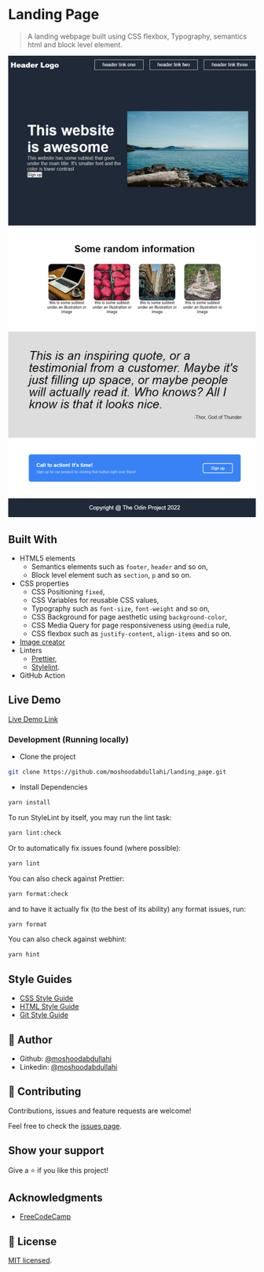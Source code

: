 # Landing Page

> A landing webpage built using CSS flexbox, Typography, semantics html and block level element.

![screenshot](./add-landing-page.netlify.app_.png)

## Built With

- HTML5 elements
  - Semantics elements such as `footer`, `header` and so on,
  - Block level element such as `section`, `p` and so on.
- CSS properties
  - CSS Positioning `fixed`,
  - CSS Variables for reusable CSS values,
  - Typography such as `font-size`, `font-weight` and so on,
  - CSS Background for page aesthetic using `background-color`,
  - CSS Media Query for page responsiveness using `@media` rule,
  - CSS flexbox such as `justify-content`, `align-items` and so on.
- [Image creator](https://www.pexels.com/)
- Linters
  - [Prettier](https://prettier.io/),
  - [Stylelint](https://stylelint.io/).
- GitHub Action

## Live Demo

[Live Demo Link](https://add-landing-page.netlify.app/)

### Development (Running locally)

- Clone the project

```bash
git clone https://github.com/moshoodabdullahi/landing_page.git
```

- Install Dependencies

```bash
yarn install
```

To run StyleLint by itself, you may run the lint task:

```bash
yarn lint:check
```

Or to automatically fix issues found (where possible):

```bash
yarn lint
```

You can also check against Prettier:

```bash
yarn format:check
```

and to have it actually fix (to the best of its ability) any format issues, run:

```bash
yarn format
```

You can also check against webhint:

```bash
yarn hint
```

## Style Guides

- [CSS Style Guide](http://udacity.github.io/frontend-nanodegree-styleguide/css.html)
- [HTML Style Guide](http://udacity.github.io/frontend-nanodegree-styleguide/index.html)
- [Git Style Guide](https://udacity.github.io/git-styleguide/)

## 👤 Author

- Github: [@moshoodabdullahi](https://github.com/moshoodabdullahi)
- Linkedin: [@moshoodabdullahi](https://www.linkedin.com/in/moshoodabdullahi/)

## 🤝 Contributing

Contributions, issues and feature requests are welcome!

Feel free to check the [issues page](../../issues).

## Show your support

Give a ⭐️ if you like this project!

## Acknowledgments

- [FreeCodeCamp](https://www.freecodecamp.org/)

## 📝 License

[MIT licensed](./LICENSE).
